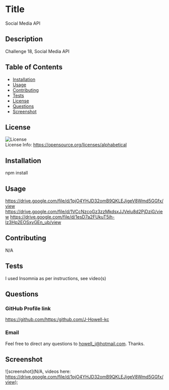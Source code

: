 
  # Title
Social Media API

## Description
Challenge 18, Social Media API

## Table of Contents
* [Installation](#installation)
* [Usage](#usage)
* [Contributing](#contributing)
* [Tests](#tests)
* [License](#license)
* [Questions](#questions)
* [Screenshot](#screenshot)

## License
![License](https://img.shields.io/badge/license-MIT-green) <br />
License Info: https://opensource.org/licenses/alphabetical 

## Installation
npm install

## Usage
https://drive.google.com/file/d/1pjO4YHJD32omB9QKLEJjgeV8Wmd5GGfx/view
https://drive.google.com/file/d/1VCcNzcoGz3zzMkdsxJJVelu8d2PjDziG/view
https://drive.google.com/file/d/1esD7a2FUkuT5ih-lz3Hp2EOSxyGEn_ub/view



## Contributing
N/A

## Tests
I used Insomnia as per instructions, see video(s)

## Questions 
### GitHub Profile link
https://github.com/https:/github.com/J-Howell-kc <br/>
### Email
Feel free to direct any questions to howell_j@hotmail.com. Thanks.

## Screenshot
![screenshot](N/A, videos here: https://drive.google.com/file/d/1pjO4YHJD32omB9QKLEJjgeV8Wmd5GGfx/view);
